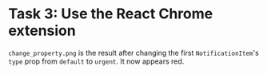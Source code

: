 # Task 3: Use the React Chrome extension
``change_property.png`` is the result after changing the first ``NotificationItem``'s ``type`` prop from ``default`` to ``urgent``. It now appears red.
